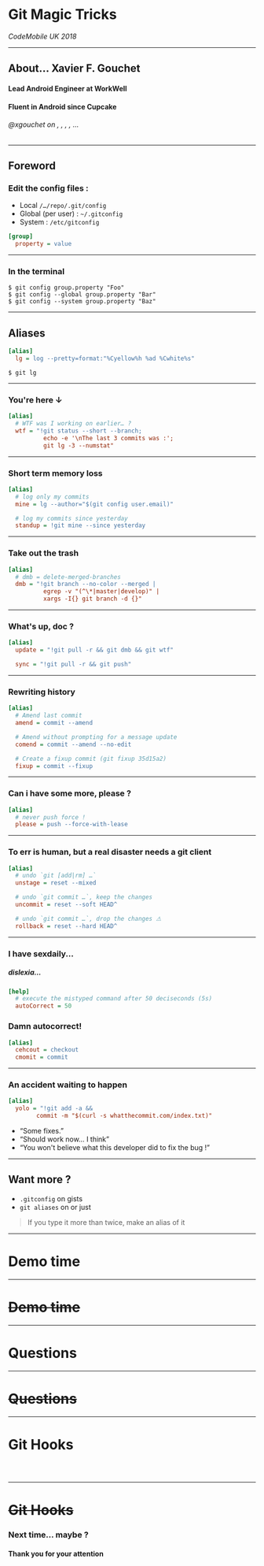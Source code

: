 
# Git Magic Tricks

_CodeMobile UK 2018_ 

---

## About… Xavier F. Gouchet

#### Lead Android Engineer at WorkWell 
#### Fluent in Android since Cupcake


###### <a>@xgouchet</a> on <i class="fa fa-github" aria-hidden="true"></i>, <i class="fa fa-stack-overflow" aria-hidden="true"></i>, <i class="fa fa-linkedin" aria-hidden="true"></i>, <i class="fa fa-twitter" aria-hidden="true"></i>, …

---

## Foreword

### Edit the config files : 

 - Local `/…/repo/.git/config`
 - Global (per user) : `~/.gitconfig`
 - System : `/etc/gitconfig`

```ini
[group]
  property = value
```

---

### In the terminal

```shell
$ git config group.property "Foo"
$ git config --global group.property "Bar"
$ git config --system group.property "Baz"
```

---

## Aliases

```ini
[alias]
  lg = log --pretty=format:"%Cyellow%h %ad %Cwhite%s"
```

```shell
$ git lg
```

---

### You're here ↓

```ini
[alias]
  # WTF was I working on earlier… ?
  wtf = "!git status --short --branch; 
          echo -e '\nThe last 3 commits was :'; 
          git lg -3 --numstat"
```

---

### Short term memory loss

```ini
[alias]
  # log only my commits
  mine = lg --author="$(git config user.email)"

  # log my commits since yesterday
  standup = !git mine --since yesterday
```

---

### Take out the trash

```ini
[alias]
  # dmb = delete-merged-branches
  dmb = "!git branch --no-color --merged | 
          egrep -v "(^\*|master|develop)" | 
          xargs -I{} git branch -d {}"
```

---

### What's up, doc ?


```ini
[alias]
  update = "!git pull -r && git dmb && git wtf"

  sync = "!git pull -r && git push"
```

---

### Rewriting history

```ini
[alias]
  # Amend last commit
  amend = commit --amend

  # Amend without prompting for a message update
  comend = commit --amend --no-edit

  # Create a fixup commit (git fixup 35d15a2)
  fixup = commit --fixup
```

---

### Can i have some more, please ?

```ini
[alias]
  # never push force !
  please = push --force-with-lease
```

---

### To err is human, but a real disaster needs a git client

```ini
[alias]
  # undo `git [add|rm] …`
  unstage = reset --mixed

  # undo `git commit …`, keep the changes
  uncommit = reset --soft HEAD^

  # undo `git commit …`, drop the changes ⚠
  rollback = reset --hard HEAD^
```
---

### I have sexdaily...
##### _dislexia..._

```ini
[help]
  # execute the mistyped command after 50 deciseconds (5s)
  autoCorrect = 50

```

### Damn autocorrect!

```ini
[alias]
  cehcout = checkout
  cmomit = commit
```

---

### An accident waiting to happen

```ini
[alias]
  yolo = "!git add -a && 
        commit -m "$(curl -s whatthecommit.com/index.txt)"
```
 - “Some fixes.”
 - “Should work now… I think”
 - “You won't believe what this developer did to fix the bug !”

---

## Want more ?

 - <i class="fa fa-search" aria-hidden="true"></i> `.gitconfig` on <i class="fa fa-github" aria-hidden="true"></i> gists
 - <i class="fa fa-search" aria-hidden="true"></i> `git aliases` on <i class="fa fa-stack-overflow" aria-hidden="true"></i> or just <i class="fa fa-google" aria-hidden="true"></i>

> If you type it more than twice, make an alias of it

---

# Demo time

---

# ~~Demo time~~

---

# Questions

---

# ~~Questions~~

---

# Git Hooks

### &nbsp;

---

# ~~Git Hooks~~

### Next time… maybe ?

#### Thank you for your attention
